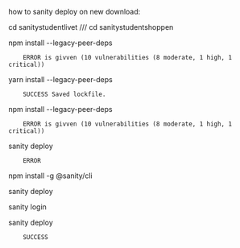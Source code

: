 how to sanity deploy on new download: 


cd sanitystudentlivet       ///       cd sanitystudentshoppen

npm install --legacy-peer-deps

        ERROR is givven (10 vulnerabilities (8 moderate, 1 high, 1 critical))

yarn install --legacy-peer-deps

        SUCCESS Saved lockfile.

npm install --legacy-peer-deps

        ERROR is givven (10 vulnerabilities (8 moderate, 1 high, 1 critical))

sanity deploy

        ERROR

npm install -g @sanity/cli

sanity deploy

sanity login

sanity deploy

        SUCCESS
